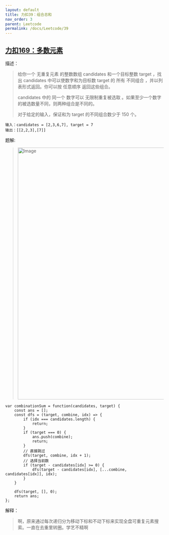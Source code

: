 ```yaml
---
layout: default
title: 力扣39：组合总和
nav_order: 3
parent: Leetcode
permalink: /docs/Leetcode/39
---
```


## [力扣169：多数元素](https://leetcode.cn/problems/combination-sum/)

描述：
> 给你一个 无重复元素 的整数数组 candidates 和一个目标整数 target ，找出 candidates 中可以使数字和为目标数 target 的 所有 不同组合 ，并以列表形式返回。你可以按 任意顺序 返回这些组合。
>
> candidates 中的 同一个 数字可以 无限制重复被选取 。如果至少一个数字的被选数量不同，则两种组合是不同的。 
> 
> 对于给定的输入，保证和为 target 的不同组合数少于 150 个。
```
输入：candidates = [2,3,6,7], target = 7
输出：[[2,2,3],[7]]
```

题解:
> <img src="https://assets.leetcode-cn.com/solution-static/39/39_fig1.png" alt="Image" width="800">

```
var combinationSum = function(candidates, target) {
    const ans = [];
    const dfs = (target, combine, idx) => {
        if (idx === candidates.length) {
            return;
        }
        if (target === 0) {
            ans.push(combine);
            return;
        }
        // 直接跳过
        dfs(target, combine, idx + 1);
        // 选择当前数
        if (target - candidates[idx] >= 0) {
            dfs(target - candidates[idx], [...combine, candidates[idx]], idx);
        }
    }

    dfs(target, [], 0);
    return ans;
};

```

解释：
> 啊，原来通过每次递归分为移动下标和不动下标来实现全盘可重复元素搜索。一直在去重里转圈。学艺不精啊
